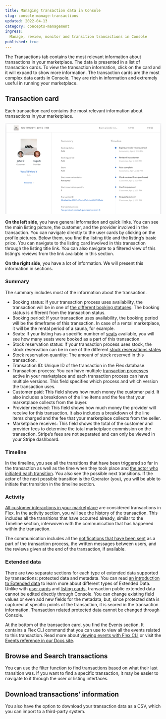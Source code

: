 ```yaml
---
title: Managing transaction data in Console
slug: console-manage-transactions
updated: 2022-04-13
category: concepts-management
ingress:
  Manage, review, monitor and transition transactions in Console
published: true
---
```


The Transactions tab contains the most relevant information about transactions in your marketplace. The data is presented in a list of transaction cards. To view the transaction information, click on the card and it will expand to show more information. The transaction cards are the most complex data cards in Console. They are rich in information and extremely useful in running your marketplace. 

## Transaction card

Each transaction card contains the most relevant information about transactions in your marketplace.

![Transaction card](./transaction-card.png)

**On the left side**, you have general information and quick links. You can see the main listing picture, the customer, and the provider involved in the transaction. You can navigate directly to the user cards by clicking on the profile pictures. Below them, you find the listing title and the listing’s basic price. You can navigate to the listing card involved in this transaction through the listing title link. You can also navigate to a filtered view of this listing’s reviews from the link available in this section. 

**On the right side**, you have a lot of information. We will present this information in sections.

### Summary
The summary includes most of the information about the transaction. 

- Booking status: If your transaction process uses availability, the transaction will be in one of [the different booking statuses](https://www.sharetribe.com/docs/references/transaction-process-actions/#bookings). The booking status is different from the transaction status. 
- Booking period: If your transaction uses availability, the booking period will be the timeframe of this transaction. In case of a rental marketplace, it will be the rental period of a sauna, for example.
- Seats: If your listing has a specific number of [seats](https://www.sharetribe.com/docs/references/availability/#seats) available, you will see how many seats were booked as a part of this transaction. 
- Stock reservation status: If your transaction process uses stock, the stock reservation can be in one of the different [stock reservations states](https://www.sharetribe.com/docs/references/stock/#stock-reservation-states)
- Stock reservation quantity: The amount of stock reserved in this transaction.
- Transaction ID: Unique ID of the transaction in the Flex database.
- Transaction process: You can have multiple [transaction processes](https://www.sharetribe.com/docs/concepts/transaction-process/) active in your marketplace and each transaction process can have multiple versions. This field specifies which process and which version the transaction uses. 
- Customer paid: This field shows how much money the customer paid. It also includes a breakdown of the line items and the fee that your marketplace collects from the buyer.
- Provider received: This field shows how much money the provider will receive for this transaction. It also includes a breakdown of the line items charged and the fee that your marketplace collects from the seller. 
- Marketplace receives: This field shows the total of the customer and provider fees to determine the total marketplace commission on the transaction. Stripe’s fees are not separated and can only be viewed in your Stripe dashboard. 

### Timeline
In the timeline, you see all the transitions that have been triggered so far in the transaction as well as the time when they took place and [the actor who initiated each transition](https://www.sharetribe.com/docs/operator-guides/transaction-process/#transitions). You also see the possible next transitions. If the actor of the next possible transition is the Operator (you), you will be able to initiate that transition in the timeline section. 

### Activity 
[All customer interactions in your marketplace](https://www.sharetribe.com/docs/operator-guides/transaction-process/#users-interact-through-transactions) are considered transactions in Flex. In the activity section, you will see the history of the transaction. This includes all the transitions that have occurred already, similar to the Timeline section, interwoven with the communication that has happened within the transaction. 

The communication includes all the [notifications that have been sent](https://www.sharetribe.com/docs/references/transaction-process-format/#notifications) as a part of the transaction process, the written messages between users, and the reviews given at the end of the transaction, if available. 

### Extended data

There are two separate sections for each type of extended data supported by transactions: protected data and metadata. You can read [an introduction to Extended data](https://www.sharetribe.com/docs/operator-guides/extended-data-introduction/) to learn more about different types of Extended Data. Unlike with [user cards](https://www.sharetribe.com/docs/concepts/console-manage-users/) and [listing cards](https://www.sharetribe.com/docs/concepts/console-manage-listings/), transaction public extended data cannot be edited directly through Console. You can change existing field values or even add new fields for the metadata, but, since protected data is captured at specific points of the transaction, it is seared in the transaction information. Transaction related protected data cannot be changed through Console. 

At the bottom of the transaction card, you find the Events section. It contains a Flex CLI command that you can use to view all the events related to this transaction. Read more about [viewing events with Flex CLI](https://www.sharetribe.com/docs/flex-cli/view-events-with-flex-cli/) or visit the [Events reference in our Docs site](https://www.sharetribe.com/docs/references/events/). 

## Browse and Search transactions

You can use the filter function to find transactions based on what their last transition was. If you want to find a specific transaction, it may be easier to navigate to it through the user or listing interfaces.

## Download transactions’ information

You also have the option to download your transaction data as a CSV, which you can import to a third-party system.

